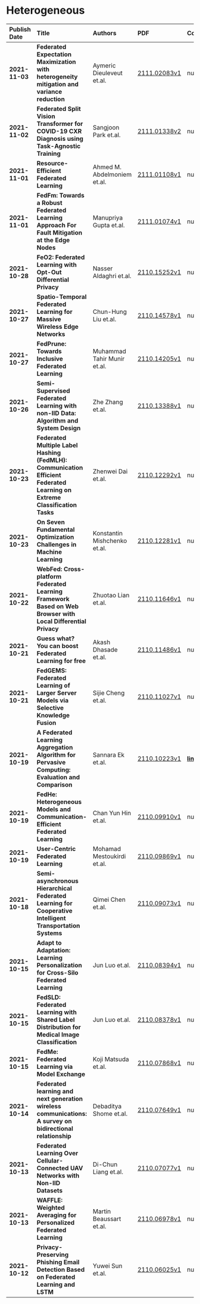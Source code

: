 # Heterogeneous

| Publish Date | Title | Authors | PDF | Code |
|:---------|:-----------------------|:---------|:------|:------|
|**2021-11-03**|**Federated Expectation Maximization with heterogeneity mitigation and variance reduction**|Aymeric Dieuleveut et.al.|[2111.02083v1](http://arxiv.org/abs/2111.02083v1)|null|
|**2021-11-02**|**Federated Split Vision Transformer for COVID-19 CXR Diagnosis using Task-Agnostic Training**|Sangjoon Park et.al.|[2111.01338v2](http://arxiv.org/abs/2111.01338v2)|null|
|**2021-11-01**|**Resource-Efficient Federated Learning**|Ahmed M. Abdelmoniem et.al.|[2111.01108v1](http://arxiv.org/abs/2111.01108v1)|null|
|**2021-11-01**|**FedFm: Towards a Robust Federated Learning Approach For Fault Mitigation at the Edge Nodes**|Manupriya Gupta et.al.|[2111.01074v1](http://arxiv.org/abs/2111.01074v1)|null|
|**2021-10-28**|**FeO2: Federated Learning with Opt-Out Differential Privacy**|Nasser Aldaghri et.al.|[2110.15252v1](http://arxiv.org/abs/2110.15252v1)|null|
|**2021-10-27**|**Spatio-Temporal Federated Learning for Massive Wireless Edge Networks**|Chun-Hung Liu et.al.|[2110.14578v1](http://arxiv.org/abs/2110.14578v1)|null|
|**2021-10-27**|**FedPrune: Towards Inclusive Federated Learning**|Muhammad Tahir Munir et.al.|[2110.14205v1](http://arxiv.org/abs/2110.14205v1)|null|
|**2021-10-26**|**Semi-Supervised Federated Learning with non-IID Data: Algorithm and System Design**|Zhe Zhang et.al.|[2110.13388v1](http://arxiv.org/abs/2110.13388v1)|null|
|**2021-10-23**|**Federated Multiple Label Hashing (FedMLH): Communication Efficient Federated Learning on Extreme Classification Tasks**|Zhenwei Dai et.al.|[2110.12292v1](http://arxiv.org/abs/2110.12292v1)|null|
|**2021-10-23**|**On Seven Fundamental Optimization Challenges in Machine Learning**|Konstantin Mishchenko et.al.|[2110.12281v1](http://arxiv.org/abs/2110.12281v1)|null|
|**2021-10-22**|**WebFed: Cross-platform Federated Learning Framework Based on Web Browser with Local Differential Privacy**|Zhuotao Lian et.al.|[2110.11646v1](http://arxiv.org/abs/2110.11646v1)|null|
|**2021-10-21**|**Guess what? You can boost Federated Learning for free**|Akash Dhasade et.al.|[2110.11486v1](http://arxiv.org/abs/2110.11486v1)|null|
|**2021-10-21**|**FedGEMS: Federated Learning of Larger Server Models via Selective Knowledge Fusion**|Sijie Cheng et.al.|[2110.11027v1](http://arxiv.org/abs/2110.11027v1)|null|
|**2021-10-19**|**A Federated Learning Aggregation Algorithm for Pervasive Computing: Evaluation and Comparison**|Sannara Ek et.al.|[2110.10223v1](http://arxiv.org/abs/2110.10223v1)|**[link](https://github.com/getalp/PerCom2021-FL)**|
|**2021-10-19**|**FedHe: Heterogeneous Models and Communication-Efficient Federated Learning**|Chan Yun Hin et.al.|[2110.09910v1](http://arxiv.org/abs/2110.09910v1)|null|
|**2021-10-19**|**User-Centric Federated Learning**|Mohamad Mestoukirdi et.al.|[2110.09869v1](http://arxiv.org/abs/2110.09869v1)|null|
|**2021-10-18**|**Semi-asynchronous Hierarchical Federated Learning for Cooperative Intelligent Transportation Systems**|Qimei Chen et.al.|[2110.09073v1](http://arxiv.org/abs/2110.09073v1)|null|
|**2021-10-15**|**Adapt to Adaptation: Learning Personalization for Cross-Silo Federated Learning**|Jun Luo et.al.|[2110.08394v1](http://arxiv.org/abs/2110.08394v1)|null|
|**2021-10-15**|**FedSLD: Federated Learning with Shared Label Distribution for Medical Image Classification**|Jun Luo et.al.|[2110.08378v1](http://arxiv.org/abs/2110.08378v1)|null|
|**2021-10-15**|**FedMe: Federated Learning via Model Exchange**|Koji Matsuda et.al.|[2110.07868v1](http://arxiv.org/abs/2110.07868v1)|null|
|**2021-10-14**|**Federated learning and next generation wireless communications: A survey on bidirectional relationship**|Debaditya Shome et.al.|[2110.07649v1](http://arxiv.org/abs/2110.07649v1)|null|
|**2021-10-13**|**Federated Learning Over Cellular-Connected UAV Networks with Non-IID Datasets**|Di-Chun Liang et.al.|[2110.07077v1](http://arxiv.org/abs/2110.07077v1)|null|
|**2021-10-13**|**WAFFLE: Weighted Averaging for Personalized Federated Learning**|Martin Beaussart et.al.|[2110.06978v1](http://arxiv.org/abs/2110.06978v1)|null|
|**2021-10-12**|**Privacy-Preserving Phishing Email Detection Based on Federated Learning and LSTM**|Yuwei Sun et.al.|[2110.06025v1](http://arxiv.org/abs/2110.06025v1)|null|

